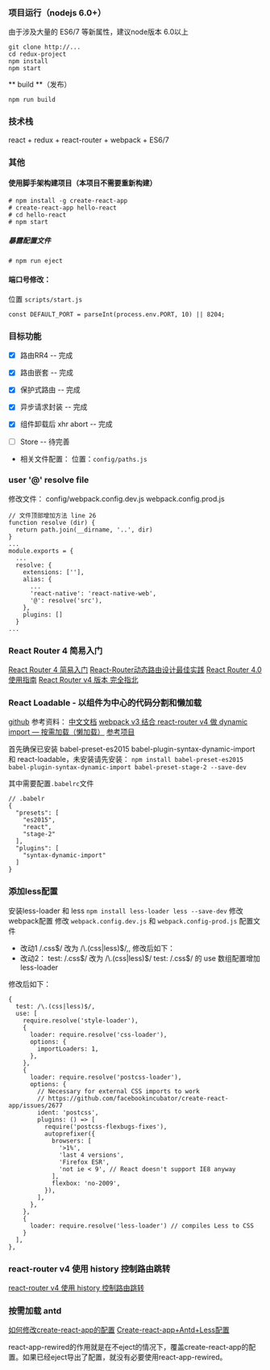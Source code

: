 ### 项目运行（nodejs 6.0+）
由于涉及大量的 ES6/7 等新属性，建议node版本 6.0以上
```
git clone http://...
cd redux-project
npm install
npm start
```

** build **（发布）
```
npm run build
```

### 技术栈
react + redux + react-router + webpack + ES6/7

### 其他

#### 使用脚手架构建项目（本项目不需要重新构建）
```
# npm install -g create-react-app
# create-react-app hello-react
# cd hello-react
# npm start
```

##### 暴露配置文件
```
# npm run eject
```

#### 端口号修改：
位置 `scripts/start.js`
```
const DEFAULT_PORT = parseInt(process.env.PORT, 10) || 8204;
```

### 目标功能
- [x] 路由RR4 -- 完成
- [x] 路由嵌套 -- 完成
- [x] 保护式路由 -- 完成
- [x] 异步请求封装 -- 完成
- [x] 组件卸载后 xhr abort -- 完成
- [ ] Store -- 待完善


* 相关文件配置：
位置：`config/paths.js`


### user '@' resolve file
修改文件：
config/webpack.config.dev.js
webpack.config.prod.js
```
// 文件顶部增加方法 line 26
function resolve (dir) {
  return path.join(__dirname, '..', dir)
}
...
module.exports = {
  ...
  resolve: {
    extensions: [''],
    alias: {
      ...
      'react-native': 'react-native-web',
      '@': resolve('src'),
    },
    plugins: []
  }
...
```



### React Router 4 简易入门
[React Router 4 简易入门](https://segmentfault.com/a/1190000010174260#articleHeader5)
[React-Router动态路由设计最佳实践](https://segmentfault.com/a/1190000011765141)
[React Router 4.0使用指南](https://www.jianshu.com/p/e3adc9b5f75c/)
[React Router v4 版本 完全指北](https://www.zcfy.cc/article/react-router-v4-the-complete-guide-mdash-sitepoint-4448.html)

### React Loadable - 以组件为中心的代码分割和懒加载
[github](https://github.com/thejameskyle/react-loadable)
参考资料：
[中文文档](https://jamie.build/react-loadable.html)
[webpack v3 结合 react-router v4 做 dynamic import — 按需加载（懒加载）](https://segmentfault.com/a/1190000011128817#articleHeader8)
[参考项目](https://github.com/CodeLittlePrince/react-webapp-spa/tree/master/app)

首先确保已安装 babel-preset-es2015 babel-plugin-syntax-dynamic-import 和 react-loadable，未安装请先安装：
`npm install babel-preset-es2015 babel-plugin-syntax-dynamic-import babel-preset-stage-2 --save-dev`

其中需要配置`.babelrc`文件
```
// .babelr
{
  "presets": [
    "es2015",
    "react",
    "stage-2"
  ],
  "plugins": [
    "syntax-dynamic-import"
  ]
}
```

### 添加less配置
安装less-loader 和 less
`npm install less-loader less --save-dev`
修改webpack配置
修改 `webpack.config.dev.js` 和 `webpack.config-prod.js` 配置文件
* 改动1
/\.css$/ 改为 /\.(css|less)$/,, 修改后如下：
* 改动2：
test: /\.css$/ 改为 /\.(css|less)$/
test: /\.css$/ 的 use 数组配置增加 less-loader

修改后如下：
```
{
  test: /\.(css|less)$/,
  use: [
    require.resolve('style-loader'),
    {
      loader: require.resolve('css-loader'),
      options: {
        importLoaders: 1,
      },
    },
    {
      loader: require.resolve('postcss-loader'),
      options: {
        // Necessary for external CSS imports to work
        // https://github.com/facebookincubator/create-react-app/issues/2677
        ident: 'postcss',
        plugins: () => [
          require('postcss-flexbugs-fixes'),
          autoprefixer({
            browsers: [
              '>1%',
              'last 4 versions',
              'Firefox ESR',
              'not ie < 9', // React doesn't support IE8 anyway
            ],
            flexbox: 'no-2009',
          }),
        ],
      },
    },
    {
      loader: require.resolve('less-loader') // compiles Less to CSS
    }
  ],
},
```

### react-router v4 使用 history 控制路由跳转
[react-router v4 使用 history 控制路由跳转](https://segmentfault.com/a/1190000011137828)


### 按需加载 antd
[如何修改create-react-app的配置](https://www.jianshu.com/p/f9535acd0462)
[Create-react-app+Antd+Less配置](http://cnodejs.org/topic/5a31f0bdd92f2f5b185ace61)

react-app-rewired的作用就是在不eject的情况下，覆盖create-react-app的配置。如果已经eject导出了配置，就没有必要使用react-app-rewired。